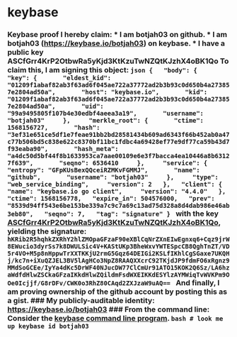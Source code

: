 # keybase
### Keybase proof  I hereby claim:    * I am botjah03 on github.   * I am botjah03 (https://keybase.io/botjah03) on keybase.   * I have a public key ASCfGrr4KrP2OtbwRa5yKjd3KtKzuTwNZQtKJzhX4oBK1Qo  To claim this, I am signing this object:  ```json {   "body": {     "key": {       "eldest_kid": "01209f1abaf82ab3f63ad6f045ae722a37772ad2b3b93c0d650b4a273857e2804ad50a",       "host": "keybase.io",       "kid": "01209f1abaf82ab3f63ad6f045ae722a37772ad2b3b93c0d650b4a273857e2804ad50a",       "uid": "99a9495805f107b4e30edbf4aeea3a19",       "username": "botjah03"     },     "merkle_root": {       "ctime": 1568156727,       "hash": "3ef31e651ce5df1e7feae91bb2bd28581434b609ad6343f66b452ab0a47c77b506bd5c838e622c8370bf11bc1fdbc4a69428ef77e9df77ca59b43d7f93eaba90",       "hash_meta": "a4dc50d5bf44f8b1633953ca7aae00109e6e3f7bacca4ea10446a8b63127f639",       "seqno": 6536410     },     "service": {       "entropy": "GFpKUsBexQQceiRZMKvFGMMJ",       "name": "github",       "username": "botjah03"     },     "type": "web_service_binding",     "version": 2   },   "client": {     "name": "keybase.io go client",     "version": "4.4.0"   },   "ctime": 1568156778,   "expire_in": 504576000,   "prev": "8539d94ff543e6be153be339a7c9c7a69c13ad75d328a8d4dab986e46ab3eb80",   "seqno": 7,   "tag": "signature" } ```  with the key [ASCfGrr4KrP2OtbwRa5yKjd3KtKzuTwNZQtKJzhX4oBK1Qo](https://keybase.io/botjah03), yielding the signature:  ``` hKRib2R5hqhkZXRhY2hlZMOpaGFzaF90eXBlCqNrZXnEIwEgnxq6+Cqz9jrW8EWucio3dyrSs7k8DWULSic4V+KAStUKp3BheWxvYWTESpcCB8QghTnZT/VD5r4VO+M5p8nHppwTrXXTKKjU2rmG5Gqz64DEIGi2KSLfIKhlCgSGaxe7UKQHj/kc7n+iXuQZJEL3BV5lAgHCo3NpZ8RAAQXXcrC92TKjdJP9fdmFO6xRgnz9MMdSoGCEe/IyYa4dKc5DrWF40NJucDW77ClCmUr91ATO15KOK2Q6Sz/LA6hzaWdfdHlwZSCkaGFzaIKkdHlwZQildmFsdWXEIKKdESYlzAYMWiqTvWVKPm9OOe0Icjjf/G8rDFv/CWK0o3RhZ80CAqd2ZXJzaW9uAQ==  ```  And finally, I am proving ownership of the github account by posting this as a gist.  ### My publicly-auditable identity:  https://keybase.io/botjah03  ### From the command line:  Consider the [keybase command line program](https://keybase.io/download).  ```bash # look me up keybase id botjah03 ```
